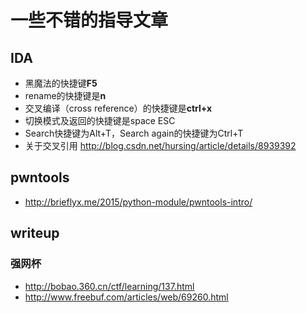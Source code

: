 # 一些不错的指导文章


## IDA
- 黑魔法的快捷键**F5**
- rename的快捷键是**n**
- 交叉编译（cross reference）的快捷键是**ctrl+x**
- 切换模式及返回的快捷键是space ESC
- Search快捷键为Alt+T，Search again的快捷键为Ctrl+T
- 关于交叉引用 http://blog.csdn.net/hursing/article/details/8939392

## pwntools
- http://brieflyx.me/2015/python-module/pwntools-intro/

## writeup
### 强网杯
- http://bobao.360.cn/ctf/learning/137.html
- http://www.freebuf.com/articles/web/69260.html

